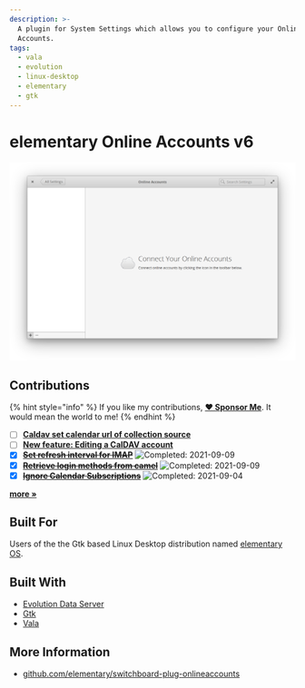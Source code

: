 ```yaml
---
description: >-
  A plugin for System Settings which allows you to configure your Online
  Accounts.
tags:
  - vala
  - evolution
  - linux-desktop
  - elementary
  - gtk
---
```


# elementary Online Accounts v6

![elementary Online Accounts](../.gitbook/assets/io.elementary.switchboard.onlineaccounts.png)

## Contributions

{% hint style="info" %}
If you like my contributions, [**❤️ Sponsor Me**](https://github.com/sponsors/marbetschar). It would mean the world to me!
{% endhint %}

* [ ] [**Caldav set calendar url of collection source**](https://github.com/elementary/switchboard-plug-onlineaccounts/pull/227)
* [ ] [**New feature: Editing a CalDAV account**](https://github.com/elementary/switchboard-plug-onlineaccounts/pull/216)
* [x] [~~**Set refresh interval for IMAP**~~](https://github.com/elementary/switchboard-plug-onlineaccounts/pull/222) ![Completed: 2021-09-09](https://img.shields.io/badge/completed-2021--09--09-lightgrey?style=social)
* [x] [~~**Retrieve login methods from camel**~~](https://github.com/elementary/switchboard-plug-onlineaccounts/pull/225) ![Completed: 2021-09-09](https://img.shields.io/badge/completed-2021--09--09-lightgrey?style=social)
* [x] [~~**Ignore Calendar Subscriptions**~~](https://github.com/elementary/switchboard-plug-onlineaccounts/pull/218) ![Completed: 2021-09-04](https://img.shields.io/badge/completed-2021--09--04-lightgrey?style=social)

[**more »**](../contributions.md#elementary-online-accounts)

## Built For

Users of the the Gtk based Linux Desktop distribution named [elementary OS](https://elementary.io/).

## Built With

* [Evolution Data Server](https://gitlab.gnome.org/GNOME/evolution-data-server)
* [Gtk](https://www.gtk.org/)
* [Vala](https://wiki.gnome.org/Projects/Vala/Tutorial)

## More Information

* [github.com/elementary/switchboard-plug-onlineaccounts](https://github.com/elementary/switchboard-plug-onlineaccounts)

